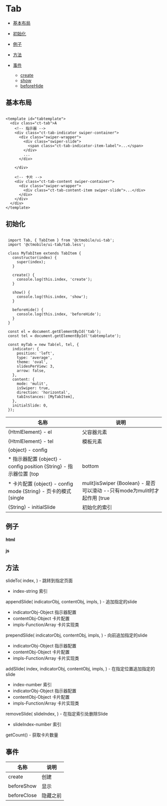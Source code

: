 # Tab

* [基本布局](#tab-layout)

* [初始化](#tab-initial)

* [例子](#tab-demo)
* [方法](#tab-methods)
* [事件](#tab-events)
  - [create](#tab-events-create)
  - [show](#tab-events-show)
  - [beforeHide](#tab-events-beforehide)

## 基本布局

```

<template id="tabtemplate">
  <div class="ct-tab">A
    <!-- 指示器 -->
    <div class="ct-tab-indicator swiper-container">
      <div class="swiper-wrapper">
        <div class="swiper-slide">
          <span class="ct-tab-indicator-item-label">...</span>
        </div>
        ...
      </div>

    </div>

    <!-- 卡片 -->
    <div class="ct-tab-content swiper-container">
      <div class="swiper-wrapper">
        <div class="ct-tab-content-item swiper-slide">...</div>
      </div>
    </div>
  </div>
</template>

```

## 初始化

```

 import Tab, { TabItem } from '@ctmobile/ui-tab';
 import '@ctmobile/ui-tab/tab.less';

 class MyTabItem extends TabItem {
   constructor(index) {
     super(index);
   }

   create() {
     console.log(this.index, 'create');
   }

   show() {
     console.log(this.index, 'show');
   }

   beforeHide() {
     console.log(this.index, 'beforeHide');
   }
 }

 const el = document.getElementById('tab');
 const tel = document.getElementById('tabtemplate');

 const myTab = new Tab(el, tel, {
   indicator: {
     position: 'left',
     type: 'average',
     theme: 'oval',
     slidesPerView: 3,
     arrow: false,
   },
   content: {
     mode: 'mulit',
     isSwiper: true,
     direction: 'horizontal',
     tabInstances: [MyTabItem],
   },
   initialSlide: 0,
 });

```

|  名称 |  说明 |
| --- | --- |
| {HtmlElement} - el |  父容器元素 |
| {HtmlElement} - tel |  模板元素 |
| {object} - config |
* 指示器配置 {object} - config position {String} - 指示器位置 [top | bottom | left | right]type {String} - 指示器的类型 [average(平均) | dynamic(动态)]slidesPerView {Number} - 指示器一个卡片数量 --只有type是dynamic时才生效theme {String} - 指示器的主题 --只有type是average时才生效 [radius(圆角) | oval(椭圆) | normal(正常)]
* 卡片配置 {object} - config mode {String} - 页卡的模式 [single | mulit]isSwiper {Boolean} - 是否可以滑动 --只有mode为mulit时才起作用 [true | false]tabInstances {Array} - tab对应的处理 必须是TabItem类的对象 [Object]direction {String} - tab页卡的方向 [horizontal | vertical] |
| {String} - initialSlide |  初始化的索引 |

## 例子

#### html

#### js

## 方法

slideTo( index, ) - 跳转到指定页面

* index-string 索引

appendSlide( indicatorObj, contentObj, impls, ) - 追加指定的slide

* indicatorObj-Object 指示器配置
* contentObj-Object 卡片配置
* impls-Function/Array 卡片实现类

prependSlide( indicatorObj, contentObj, impls, ) - 向前追加指定的slide

* indicatorObj-Object 指示器配置
* contentObj-Object 卡片配置
* impls-Function/Array 卡片实现类

addSlide( index, indicatorObj, contentObj, impls, ) - 在指定位置追加指定的slide

* index-number 索引
* indicatorObj-Object 指示器配置
* contentObj-Object 卡片配置
* impls-Function/Array 卡片实现类

removeSlide( slideIndex, ) - 在指定索引处删除Slide

* slideIndex-number 索引

getCount() - 获取卡片数量

## 事件

|  名称 |  说明 |
| --- | --- |
| create |  创建 |
| beforeShow |  显示 |
| beforeClose |  隐藏之前 |
